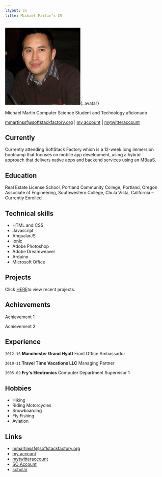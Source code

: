 ```yaml
---
layout: cv
title: Michael Martin's CV
---
```


![Michael](./media/profilePic.jpg){:.avatar}

Michael Martin
Computer Science Student and Technology aficionado

<div id="webaddress">
<a href="mailto:">mmartinssf@softstackfactory.org</a>
|
<i class="fa fa-github"></i> <a href="https://github.com/mmartinssf/mmartinssf.github.io">my account</a>
|
<i class="fa fa-twitter"></i> <a href="http://twitter.com/">mytwitteraccount</a>
</div>


## Currently

Currently attending SoftStack Factory which is a 12-week long immersion bootcamp that focuses on mobile app development, using a hybrid approach that delivers native apps and backend services using an MBaaS.

## Education

Real Estate License School, Portland Community College, Portland, Oregon<br />
Associate of Engineering, Southwestern College, Chula Vista, California – Currently Enrolled 

## Technical skills

* HTML and CSS
* Javascript
* AngualarJS 
* Ionic 
* Adobe Photoshop 
* Adobe Dreamweaver 
* Arduino
* Microsoft Office

## Projects
Click <a href="https://github.com/mmartinssf/mmartinssf.github.io">HERE</a>to view recent projects.<br />

## Achievements

Achievement 1

Achievement 2

## Experience

`2012-16`
__Manchester Grand Hyatt__ 
 Front Office Ambassador
 
 `2010-11`
__Travel Time Vacations LLC__ 
 Managing Partner
 
 `2005-09`
__Fry's Electronics__ 
 Computer Department Supervisor 1

## Hobbies

* Hiking
* Riding Motorcycles 
* Snowboarding
* Fly Fishing
* Aviation

## Links

* <i class="fa fa-envelope"></i> <a href="mailto: ">mmartinssf@softstackfactory.org</a><br />
* <i class="fa fa-github"></i> <a href="https://github.com/mmartinssf/mmartinssf.github.io">my account</a><br />
* <i class="fa fa-twitter"></i> <a href="http://twitter.com/">mytwitteraccount</a><br />
* <i class="fa fa-stack-overflow"></i> <a href="http://stackoverflow.com/">SO Account</a>
* <i class="fa fa-google"></i> <a href="http://scholar.google.com/">scholar</a>
